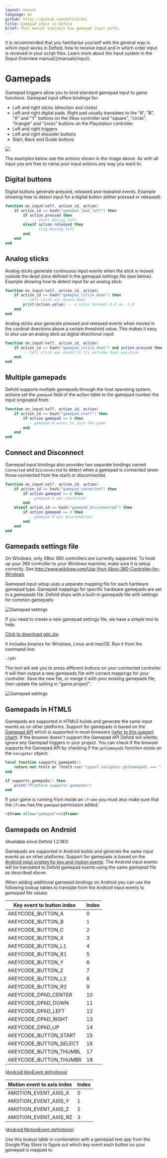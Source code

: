 ```yaml
---
layout: manual
language: en
github: https://github.com/defold/doc
title: Gamepad input in Defold
brief: This manual explains how gamepad input works.
---
```


<div class='sidenote' markdown='1'>
It is recommended that you familiarise yourself with the general way in which input works in Defold, how to receive input and in which order input is received in your script files. Learn more about the input system in the [Input Overview manual](/manuals/input).
</div>

# Gamepads
Gamepad triggers allow you to bind standard gamepad input to game functions. Gamepad input offers bindings for:

- Left and right sticks (direction and clicks)
- Left and right digital pads. Right pad usually translates to the "A", "B", "X" and "Y" buttons on the Xbox controller and "square", "circle", "triangle" and "cross" buttons on the Playstation controller.
- Left and right triggers
- Left and right shoulder buttons
- Start, Back and Guide buttons

![](../images/input/gamepad_bindings.png)

<div class='important' markdown='1'>
The examples below use the actions shown in the image above. As with all input you are free to name your input actions any way you want to.
</div>

## Digital buttons
Digital buttons generate pressed, released and repeated events. Example showing how to detect input for a digital button (either pressed or released):

```lua
function on_input(self, action_id, action)
    if action_id == hash("gamepad_lpad_left") then
        if action.pressed then
            -- start moving left
        elseif action.released then
            -- stop moving left
        end
    end
end
```

## Analog sticks
Analog sticks generate continuous input events when the stick is moved outside the dead zone defined in the gamepad settings file (see below). Example showing how to detect input for an analog stick:

```lua
function on_input(self, action_id, action)
    if action_id == hash("gamepad_lstick_down") then
        -- left stick was moved down
        print(action.value) -- a value between 0.0 an -1.0
    end
end
```

Analog sticks also generate pressed and released events when moved in the cardinal directions above a certain threshold value. This makes it easy to also use an analog stick as digital directional input:

```lua
function on_input(self, action_id, action)
    if action_id == hash("gamepad_lstick_down") and action.pressed then
        -- left stick was moved to its extreme down position
    end
end
```

## Multiple gamepads
Defold supports multiple gamepads through the host operating system, actions set the `gamepad` field of the action table to the gamepad number the input originated from:

```lua
function on_input(self, action_id, action)
    if action_id == hash("gamepad_start") then
        if action.gamepad == 0 then
          -- gamepad 0 wants to join the game
        end
    end
end
```

## Connect and Disconnect
Gamepad input bindings also provides two separate bindings named `Connected` and `Disconnected` to detect when a gamepad is connected (even those connected from the start) or disconnected.

```lua
function on_input(self, action_id, action)
    if action_id == hash("gamepad_connected") then
        if action.gamepad == 0 then
          -- gamepad 0 was connected
        end
    elseif action_id == hash("gamepad_dicconnected") then
        if action.gamepad == 0 then
          -- gamepad 0 was dicconnected
        end
    end
end
```

## Gamepads settings file
On Windows, only XBox 360 controllers are currently supported. To hook up your 360 controller to your Windows machine, make sure it is setup correctly. See http://www.wikihow.com/Use-Your-Xbox-360-Controller-for-Windows

Gamepad input setup uses a separate mapping file for each hardware gamepad type. Gamepad mappings for specific hardware gamepads are set in a *gamepads* file. Defold ships with a built-in gamepads file with settings for common gamepads:

![Gamepad settings](../images/input/gamepads.png)

If you need to create a new gamepad settings file, we have a simple tool to help:

[Click to download gdc.zip](https://forum.defold.com/t/big-thread-of-gamepad-testing/56032).

It includes binaries for Windows, Linux and macOS. Run it from the command line:

```sh
./gdc
```

The tool will ask you to press different buttons on your connected controller. It will then output a new gamepads file with correct mappings for your controller. Save the new file, or merge it with your existing gamepads file, then update the setting in "game.project":

![Gamepad settings](../images/input/gamepad_setting.png)

## Gamepads in HTML5
Gamepads are supported in HTML5 builds and generate the same input events as on other platforms. Support for gamepads is based on the [Gamepad API](https://www.w3.org/TR/gamepad/) which is supported in most browsers ([refer to this support chart](https://caniuse.com/?search=gamepad)). If the browser doesn't support the Gamepad API Defold will silently ignore any Gamepad triggers in your project. You can check if the browser supports the Gamepad API by checking if the `getGamepads` function exists on the `navigator` object:

```lua
local function supports_gamepads()
    return not html5 or (html5.run('typeof navigator.getGamepads === "function"') == "true")
end

if supports_gamepads() then
    print("Platform supports gamepads")
end
```

If your game is running from inside an `iframe` you must also make sure that the `iframe` has the `gamepad` permission added:

```html
<iframe allow="gamepad"></iframe>
```

## Gamepads on Android
(Available since Defold 1.2.183)

Gamepads are supported in Android builds and generate the same input events as on other platforms. Support for gamepads is based on the [Android input system for key and motion events](https://developer.android.com/training/game-controllers/controller-input). The Android input events will be translated to Defold gamepad events using the same *gamepad* file as described above.

When adding additional gamepad bindings on Android you can use the following lookup tables to translate from the Android input events to *gamepad* file values:

| Key event to button index   | Index |
|-----------------------------|-------|
| AKEYCODE_BUTTON_A           | 0     |
| AKEYCODE_BUTTON_B           | 1     |
| AKEYCODE_BUTTON_C           | 2     |
| AKEYCODE_BUTTON_X           | 3     |
| AKEYCODE_BUTTON_L1          | 4     |
| AKEYCODE_BUTTON_R1          | 5     |
| AKEYCODE_BUTTON_Y           | 6     |
| AKEYCODE_BUTTON_Z           | 7     |
| AKEYCODE_BUTTON_L2          | 8     |
| AKEYCODE_BUTTON_R2          | 9     |
| AKEYCODE_DPAD_CENTER        | 10    |
| AKEYCODE_DPAD_DOWN          | 11    |
| AKEYCODE_DPAD_LEFT          | 12    |
| AKEYCODE_DPAD_RIGHT         | 13    |
| AKEYCODE_DPAD_UP            | 14    |
| AKEYCODE_BUTTON_START       | 15    |
| AKEYCODE_BUTTON_SELECT      | 16    |
| AKEYCODE_BUTTON_THUMBL      | 17    |
| AKEYCODE_BUTTON_THUMBR      | 18    |

([Android KeyEvent definitions](https://developer.android.com/ndk/reference/group/input#group___input_1gafccd240f973cf154952fb917c9209719))

| Motion event to axis index  | Index |
|-----------------------------|-------|
| AMOTION_EVENT_AXIS_X        | 0     |
| AMOTION_EVENT_AXIS_Y        | 1     |
| AMOTION_EVENT_AXIS_Z        | 2     |
| AMOTION_EVENT_AXIS_RZ       | 3     |

([Android MotionEvent definitions](https://developer.android.com/ndk/reference/group/input#group___input_1ga157d5577a5b2f5986037d0d09c7dc77d))

Use this lookup table in combination with a gamepad test app from the Google Play Store to figure out which key event each button on your gamepad is mapped to.
